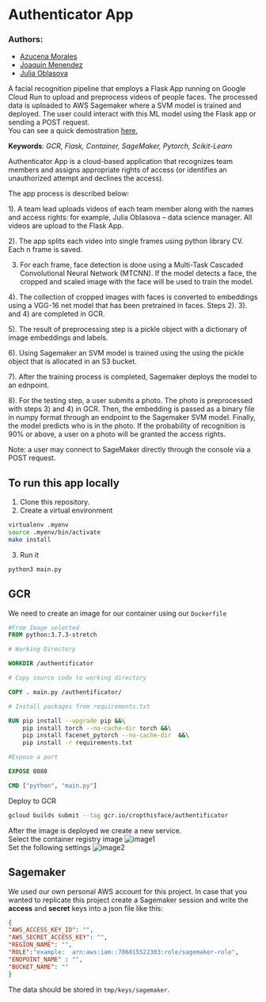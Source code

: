 # Authenticator App
### Authors:
- [Azucena Morales](https://github.com/AzucenaMV)
- [Joaquin Menendez](https://github.com/joaquinmenendez)
- [Julia Oblasova](https://github.com/IuliiaO)

A facial recognition pipeline that employs a Flask App running on Google Cloud Run to upload and preprocess videos of people faces. The processed data is uploaded to AWS Sagemaker where a SVM model is trained and deployed. The user could interact with this ML model using the Flask app or sending a POST request.<br>
You can see a quick demostration [here.](https://youtu.be/0v3HIwOZ064)

**Keywords**: *GCR, Flask, Container, SageMaker, Pytorch, Scikit-Learn*


Authenticator App is a cloud-based application that recognizes team members and assigns appropriate rights of access (or identifies an unauthorized attempt and declines the access).

The app process is described below:

1). A team lead uploads videos of each team member along with the names and access rights: for example, Julia Oblasova – data science manager. All videos are upload to the Flask App.

2). The app splits each video into single frames using python library CV. Each n frame is saved.

3) For each frame, face detection is done using a Multi-Task Cascaded Convolutional Neural Network (MTCNN). If the model detects a face, the cropped and scaled image with the face will be used to train the model. 

4). The collection of cropped images with faces is converted to embeddings using a VGG-16 net model that has been pretrained in faces. Steps 2). 3). and 4) are completed in GCR.

5). The result of preprocessing step is a pickle object with a dictionary of image embeddings and labels. 

6). Using Sagemaker an SVM model is trained using the using the pickle object that is allocated in an S3 bucket.

7). After the training process is completed, Sagemaker deploys the model to an ednpoint.

8). For the testing step, a user submits a photo. The photo is preprocessed with steps 3) and 4) in GCR. Then, the embedding is passed as a binary file in numpy format through an endpoint to the Sagemaker SVM model. Finally, the model predicts who is in the photo. If the probability of recognition is 90% or above, a user on a photo will be granted the access rights.

Note: a user may connect to SageMaker directly through the console via a POST request.

## To run this app locally

1)  Clone this repository.<br>
2)  Create a virtual environment<br>
```bash
virtualenv .myenv
source .myenv/bin/activate
make install
```
3) Run it
```python
python3 main.py
```


## GCR

We need to create an image for our container using our `Dockerfile`
```Dockerfile
#From Image selected
FROM python:3.7.3-stretch

# Working Directory

WORKDIR /authentificator

# Copy source code to working directory

COPY . main.py /authentificator/

# Install packages from requirements.txt

RUN pip install --upgrade pip &&\
    pip install torch --no-cache-dir torch &&\
	pip install facenet_pytorch --no-cache-dir  &&\
    pip install -r requirements.txt

#Espose a port

EXPOSE 8080

CMD ["python", "main.py"]
```
Deploy to GCR   
```bash
gcloud builds submit --tag gcr.io/cropthisface/authentificator
```
After the image is deployed we create a new service. <br>
Select the container registry image
![image1](https://user-images.githubusercontent.com/43391630/80896397-7781f500-8cbb-11ea-954a-c1eb47e961c4.png) <br>
Set the following settings
![image2](https://user-images.githubusercontent.com/43391630/80851250-88b10000-8bee-11ea-9b1a-9506ec25add7.png)


## Sagemaker

We used our own personal AWS account for this project. 
In case that you wanted to replicate this project create a Sagemaker session and write the **access** and **secret** keys into a json file like this:

```json
{
"AWS_ACCESS_KEY_ID": "",
"AWS_SECRET_ACCESS_KEY": "",
"REGION_NAME": "",
"ROLE":"example:  arn:aws:iam::706015522303:role/sagemaker-role",
"ENDPOINT_NAME" : "",
"BUCKET_NAME": ""
}
```
The data should be stored in `tmp/keys/sagemaker`.
